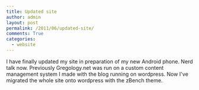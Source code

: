 ```yaml
---
title: Updated site
author: admin
layout: post
permalink: /2011/06/updated-site/
comments: True
categories:
  - website
---
```

I have finally updated my site in preparation of my new Android phone. Nerd talk now. Previously Gregology.net was run on a custom content management system I made with the blog running on wordpress. Now I've migrated the whole site onto wordpress with the zBench theme.